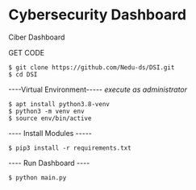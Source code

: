 # Cybersecurity Dashboard
Ciber Dashboard 

GET CODE
```
$ git clone https://github.com/Nedu-ds/DSI.git
$ cd DSI
```

----Virtual Environment-----
*execute as administrator*

```
$ apt install python3.8-venv
$ python3 -m venv env
$ source env/bin/active
```

---- Install Modules -----

```
$ pip3 install -r requirements.txt
```

---- Run Dashboard ----

```
$ python main.py 
```

